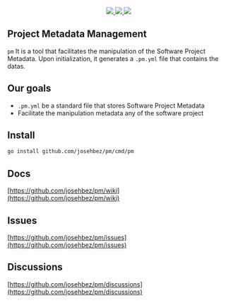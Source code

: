 <p align="center">  
  <a href="#">
    <img src="https://img.shields.io/github/go-mod/go-version/josehbez/pm">
  </a>
  <a href="LICENSE">
    <img src="https://img.shields.io/github/license/josehbez/pm?style=flat-square" />
  </a>
  <a href=".pm.yml">
    <img src="https://img.shields.io/badge/version-0.0.1-green">
  </a>
</p>

## Project Metadata Management

`pm` It is a tool that facilitates the manipulation of the Software Project Metadata. Upon initialization, it generates a `.pm.yml` file that contains the datas.

## Our goals

* `.pm.yml` be a standard file that stores Software Project Metadata
* Facilitate the manipulation metadata any of the software project

## Install

```bash
go install github.com/josehbez/pm/cmd/pm
```

## Docs

[https://github.com/josehbez/pm/wiki](https://github.com/josehbez/pm/wiki)

## Issues

[https://github.com/josehbez/pm/issues](https://github.com/josehbez/pm/issues)

## Discussions

[https://github.com/josehbez/pm/discussions](https://github.com/josehbez/pm/discussions)